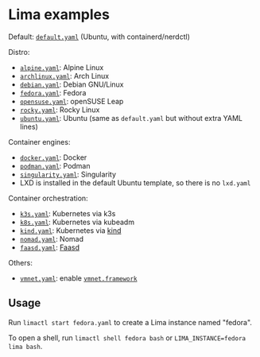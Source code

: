 # Lima examples

Default: [`default.yaml`](../pkg/limayaml/default.yaml) (Ubuntu, with containerd/nerdctl)

Distro:
- [`alpine.yaml`](./alpine.yaml): Alpine Linux
- [`archlinux.yaml`](./archlinux.yaml): Arch Linux
- [`debian.yaml`](./debian.yaml): Debian GNU/Linux
- [`fedora.yaml`](./fedora.yaml): Fedora
- [`opensuse.yaml`](./opensuse.yaml): openSUSE Leap
- [`rocky.yaml`](./rocky.yaml): Rocky Linux
- [`ubuntu.yaml`](./ubuntu.yaml): Ubuntu (same as `default.yaml` but without extra YAML lines)

Container engines:
- [`docker.yaml`](./docker.yaml): Docker
- [`podman.yaml`](./podman.yaml): Podman
- [`singularity.yaml`](./singularity.yaml): Singularity
- LXD is installed in the default Ubuntu template, so there is no `lxd.yaml`

Container orchestration:
- [`k3s.yaml`](./k3s.yaml): Kubernetes via k3s
- [`k8s.yaml`](./k8s.yaml): Kubernetes via kubeadm
- [`kind.yaml`](./kind.yaml): Kubernetes via [kind](https://kind.sigs.k8s.io/)
- [`nomad.yaml`](./nomad.yaml): Nomad
- [`faasd.yaml`](./faasd.yaml): [Faasd](https://docs.openfaas.com/deployment/faasd/)

Others:
- [`vmnet.yaml`](./vmnet.yaml): enable [`vmnet.framework`](../docs/network.md)

## Usage
Run `limactl start fedora.yaml` to create a Lima instance named "fedora".

To open a shell, run `limactl shell fedora bash` or `LIMA_INSTANCE=fedora lima bash`.
